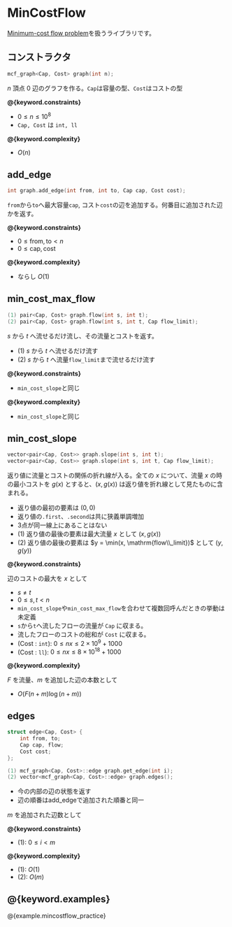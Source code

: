 # MinCostFlow

[Minimum-cost flow problem](https://en.wikipedia.org/wiki/Minimum-cost_flow_problem)を扱うライブラリです。

## コンストラクタ

```cpp
mcf_graph<Cap, Cost> graph(int n);
```

$n$ 頂点 $0$ 辺のグラフを作る。`Cap`は容量の型、`Cost`はコストの型

**@{keyword.constraints}**

- $0 \leq n \leq 10^8$
- `Cap, Cost` は `int, ll`

**@{keyword.complexity}**

- $O(n)$

## add_edge

```cpp
int graph.add_edge(int from, int to, Cap cap, Cost cost);
```

`from`から`to`へ最大容量`cap`, コスト`cost`の辺を追加する。何番目に追加された辺かを返す。

**@{keyword.constraints}**

- $0 \leq \mathrm{from}, \mathrm{to} \lt n$
- $0 \leq \mathrm{cap}, \mathrm{cost}$

**@{keyword.complexity}**

- ならし $O(1)$

## min_cost_max_flow

```cpp
(1) pair<Cap, Cost> graph.flow(int s, int t);
(2) pair<Cap, Cost> graph.flow(int s, int t, Cap flow_limit);
```

$s$ から $t$ へ流せるだけ流し、その流量とコストを返す。

- (1) $s$ から $t$ へ流せるだけ流す
- (2) $s$ から $t$ へ流量`flow_limit`まで流せるだけ流す

**@{keyword.constraints}**

- `min_cost_slope`と同じ

**@{keyword.complexity}**

- `min_cost_slope`と同じ

## min_cost_slope

```cpp
vector<pair<Cap, Cost>> graph.slope(int s, int t);
vector<pair<Cap, Cost>> graph.slope(int s, int t, Cap flow_limit);
```

返り値に流量とコストの関係の折れ線が入る。全ての $x$ について、流量 $x$ の時の最小コストを $g(x)$ とすると、$(x, g(x))$ は返り値を折れ線として見たものに含まれる。

- 返り値の最初の要素は $(0, 0)$
- 返り値の`.first`、`.second`は共に狭義単調増加
- 3点が同一線上にあることはない
- (1) 返り値の最後の要素は最大流量 $x$ として $(x, g(x))$
- (2) 返り値の最後の要素は $y = \min(x, \mathrm{flow\\_limit})$ として $(y, g(y))$

**@{keyword.constraints}**

辺のコストの最大を $x$ として

- $s \neq t$
- $0 \leq s, t \lt n$
- `min_cost_slope`や`min_cost_max_flow`を合わせて複数回呼んだときの挙動は未定義
- `s`から`t`へ流したフローの流量が `Cap` に収まる。
- 流したフローのコストの総和が `Cost` に収まる。
- (Cost : `int`): $0 \leq nx \leq 2 \times 10^9 + 1000$
- (Cost : `ll`): $0 \leq nx \leq 8 \times 10^{18} + 1000$

**@{keyword.complexity}**

$F$ を流量、$m$ を追加した辺の本数として

- $O(F (n + m) \log (n + m))$

## edges

```cpp
struct edge<Cap, Cost> {
    int from, to;
    Cap cap, flow;
    Cost cost;
};

(1) mcf_graph<Cap, Cost>::edge graph.get_edge(int i);
(2) vector<mcf_graph<Cap, Cost>::edge> graph.edges();
```

- 今の内部の辺の状態を返す
- 辺の順番はadd_edgeで追加された順番と同一

$m$ を追加された辺数として

**@{keyword.constraints}**

- (1): $0 \leq i \lt m$

**@{keyword.complexity}**

- (1): $O(1)$
- (2): $O(m)$

## @{keyword.examples}

@{example.mincostflow_practice}
